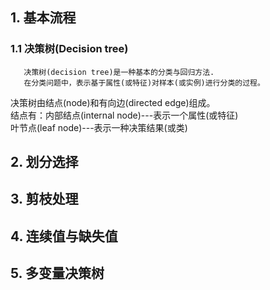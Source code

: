 ## 1. 基本流程
### 1.1 决策树(Decision tree)
       决策树(decision tree)是一种基本的分类与回归方法.   
       在分类问题中，表示基于属性(或特征)对样本(或实例)进行分类的过程。
决策树由结点(node)和有向边(directed edge)组成。   
      结点有：内部结点(internal node)---表示一个属性(或特征)   
                 叶节点(leaf node)---表示一种决策结果(或类)
    
## 2. 划分选择
## 3. 剪枝处理
## 4. 连续值与缺失值
## 5. 多变量决策树
